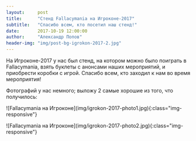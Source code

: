 ```yaml
---
layout:     post
title:      "Стенд Fallacymania на Игроконе-2017"
subtitle:   "Спасибо всем, кто посетил наш стенд!"
date:       2017-10-19 12:00:00
author:     "Александр Попов"
header-img: "img/post-bg-igrokon-2017-2.jpg"
---
```


<p>На Игроконе-2017 у нас был стенд, на котором можно было поиграть в Fallacymania, взять буклеты с анонсами наших мероприятий, и приобрести коробки с игрой. Спасибо всем, кто заходил к нам во время мероприятия!</p>

<p>Фотографий у нас немного; выложу 2 самые хорошие из того, что получилось:</p>

<p>![Fallacymania на Игроконе](img/igrokon-2017-photo1.jpg){:class="img-responsive"}</p>

<p>![Fallacymania на Игроконе](img/igrokon-2017-photo2.jpg){:class="img-responsive"}</p>
